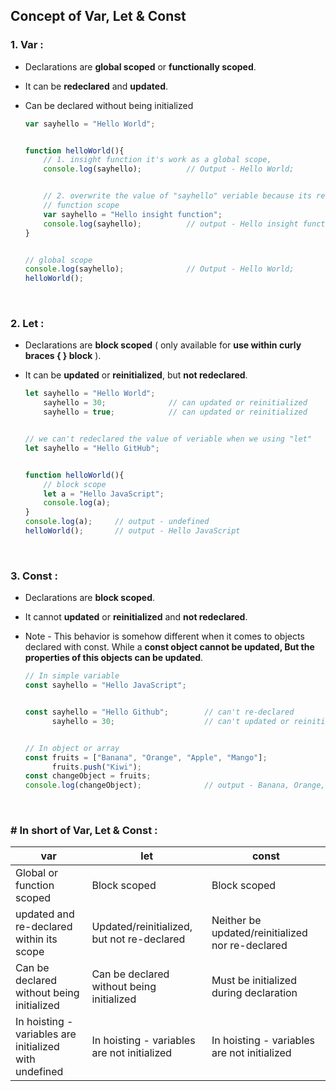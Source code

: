 ## **Concept of Var, Let & Const**


### **1. Var :**
* Declarations are **global scoped** or **functionally scoped**.
* It can be **redeclared** and **updated**.
* Can be declared without being initialized

    ```javascript
    var sayhello = "Hello World";

    
    function helloWorld(){
        // 1. insight function it's work as a global scope,
        console.log(sayhello);          // Output - Hello World;


        // 2. overwrite the value of "sayhello" veriable because its redeclared
        // function scope
        var sayhello = "Hello insight function";
        console.log(sayhello);          // output - Hello insight function
    }


    // global scope
    console.log(sayhello);              // Output - Hello World;
    helloWorld();
    ```

&nbsp;
&nbsp;

### **2. Let :**
* Declarations are **block scoped** ( only available for **use within curly braces { } block** ).
* It can be **updated** or **reinitialized**, but **not redeclared**.

    ```javascript
    let sayhello = "Hello World";
        sayhello = 30;              // can updated or reinitialized
        sayhello = true;            // can updated or reinitialized
    

    // we can't redeclared the value of veriable when we using "let"
    let sayhello = "Hello GitHub";

    
    function helloWorld(){
        // block scope
        let a = "Hello JavaScript";
        console.log(a);
    }
    console.log(a);     // output - undefined 
    helloWorld();       // output - Hello JavaScript
    ```

&nbsp;
&nbsp;

### **3. Const :**
* Declarations are **block scoped**.
* It cannot **updated** or **reinitialized** and **not redeclared**.
* Note - This behavior is somehow different when it comes to objects declared with const. While a **const object cannot be updated, But the properties of this objects can be updated**.

    ```javascript
    // In simple variable
    const sayhello = "Hello JavaScript";


    const sayhello = "Hello Github";        // can't re-declared
          sayhello = 30;                    // can't updated or reinitialized
    

    // In object or array
    const fruits = ["Banana", "Orange", "Apple", "Mango"];
          fruits.push("Kiwi"); 
    const changeObject = fruits;
    console.log(changeObject);              // output - Banana, Orange, Apple, Mango, Kiwi
    ```

&nbsp;
&nbsp;

### **# In short of Var, Let & Const :**
var | let | const
--- | --- | ---
Global or function scoped | Block scoped | Block scoped
updated and re-declared within its scope | Updated/reinitialized, but not re-declared | Neither be updated/reinitialized nor re-declared
Can be declared without being initialized | Can be declared without being initialized | Must be initialized during declaration
In hoisting - variables are initialized with undefined | In hoisting - variables are not initialized | In hoisting - variables are not initialized
